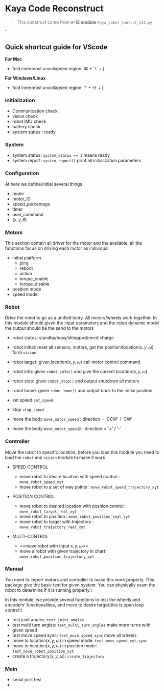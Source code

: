 # Kaya Code Reconstruct 


> This construct come from **v-12 module** `Kaya_robot_Control_v12.py`

˝
## Quick shortcut guide for **VScode**

**For Mac**
- fold innermost uncollapsed region: ⌘ + ⌥ + [

**For Windows/Linux**

- fold innermost uncollapsed region: ⌃ + ⇧ + [


### Initialization 

- Communication check
- vision check
- robot IMU check
- battery check
- system status : ready

### System

- system status: `system_status == 1` means ready
- system report: `system_report()` print all initialization parameters

### Configuration

At here we define/initial several things

- mode
- motor_ID
- speed_percentage
- timer
- user_command
- $(x,y,\theta)$



### Motors

This section contain all driver for the motor and the available, all the functions focus on driving each motor as individual 
- initial platform
	- ping
	- reboot
	- action
	- torque_enable
	- torque_disable
- position mode
- speed mode


### Robot 

Drive the robot to go as a unified body. All motors/wheels work together.
In this module should given the input parameters and the robot dynamic model the output should be the send to the motors 

- robot status: standby/busy/shtopped/need charge
- robot initial: reset all sensors, motors, get the position/location($x,y,\omega$)  form `vision`
- robot target: given location($x,y,\omega$) call motor control command
- robot info: given `robot_info()` and give the current location($x,y,\omega$) 
- robot stop: given `robot_stop()` and output shutdown all motors
- robot home: given `robot_home()` and output back to the initial position



- set speed `set_speed`
- stop `stop_speed`
- move the body `move_motor_speed` : direction = 'CCW' / 'CW'
- move the body `move_motor_speed2` : direction = '+' / '-'


### Controller 

Move the robot to specific location, before you load this module you need to load the `robot` and `vision` module to make it work 

- SPEED CONTROL
	- move robot to desire location with speed control : `move_robot_speed_xyt`
	- move robot to a set of way points : `move_robot_speed_trajectory_xyt`
- POSITION CONTROL
	- move robot to desired location with position control: `move_robot_target_real_xyt`
	- move robot to position : `move_robot_position_real_xyt`
	- move robot to target with trajectory : `move_robot_trajectory_real_xyt` 

- MULTI-CONTROL
	- ==move robot with input $x,y,\omega$==
	- move a robot with given trajectory in chart: `move_robot_position_trajectory_xyt`


### Manual 

You need to import motors and controller to make this work properly. This package give the basic test for given system. You can physically exam the robot to determine if it is running properly.\
 
In this module, we provide several functions to test the wheels and encoders' functionalities, and move to desire target(this is open loop control!)

- test joint angles: `test_joint_angles`
- test multi turn angles: `test_multi_turn_angles` make more turns with given speed
- test move speed sync: `test_move_speed_sync` move all wheels 
- move to location($x,y,\omega$) in speed mode: `test_move_speed_xyt_sync`
- move to location($x,y,\omega$) in position mode: `test_move_robot_position_xyt`
- create a trajectory($x,y,\omega$): `create_trajectory`	


### Main 

- serial port test
- 




